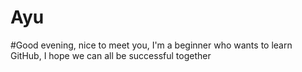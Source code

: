 # Ayu
#Good evening, nice to meet you, I'm a beginner who wants to learn GitHub, I hope we can all be successful together 
